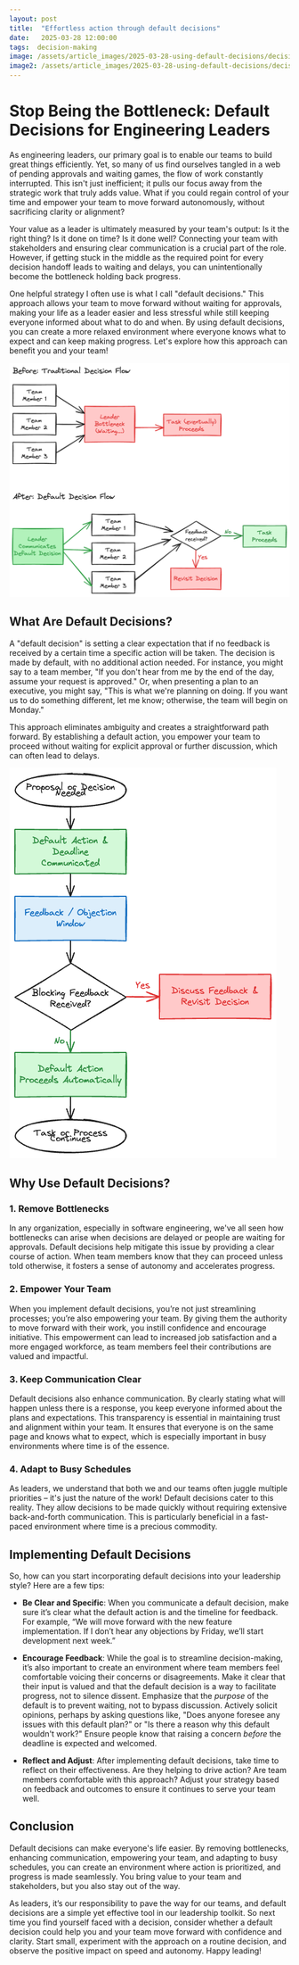```yaml
---
layout: post
title:  "Effortless action through default decisions"
date:   2025-03-28 12:00:00
tags:  decision-making 
image: /assets/article_images/2025-03-28-using-default-decisions/decision.jpg
image2: /assets/article_images/2025-03-28-using-default-decisions/decision-mobile.jpg
---
```


# Stop Being the Bottleneck: Default Decisions for Engineering Leaders

As engineering leaders, our primary goal is to enable our teams to build great things efficiently. Yet, so many of us find ourselves tangled in a web of pending approvals and waiting games, the flow of work constantly interrupted. This isn't just inefficient; it pulls our focus away from the strategic work that truly adds value. What if you could regain control of your time and empower your team to move forward autonomously, without sacrificing clarity or alignment?

Your value as a leader is ultimately measured by your team's output: Is it the right thing? Is it done on time? Is it done well? Connecting your team with stakeholders and ensuring clear communication is a crucial part of the role. However, if getting stuck in the middle as the required point for every decision handoff leads to waiting and delays, you can unintentionally become the bottleneck holding back progress.

One helpful strategy I often use is what I call "default decisions." This approach allows your team to move forward without waiting for approvals, making your life as a leader easier and less stressful while still keeping everyone informed about what to do and when. By using default decisions, you can create a more relaxed environment where everyone knows what to expect and can keep making progress. Let's explore how this approach can benefit you and your team!

![Breaking the Bottleneck with Default Decisions](/assets/article_images/2025-03-28-using-default-decisions/default-decisions-flow.png)

## What Are Default Decisions?

A "default decision" is setting a clear expectation that if no feedback is received by a certain time a specific action will be taken. The decision is made by default, with no additional action needed. For instance, you might say to a team member, "If you don't hear from me by the end of the day, assume your request is approved." Or, when presenting a plan to an executive, you might say, "This is what we're planning on doing. If you want us to do something different, let me know; otherwise, the team will begin on Monday."

This approach eliminates ambiguity and creates a straightforward path forward. By establishing a default action, you empower your team to proceed without waiting for explicit approval or further discussion, which can often lead to delays.

![Default Decision Process Flow](/assets/article_images/2025-03-28-using-default-decisions/default-decision-process.png)

## Why Use Default Decisions?

### 1. Remove Bottlenecks

In any organization, especially in software engineering, we've all seen how bottlenecks can arise when decisions are delayed or people are waiting for approvals. Default decisions help mitigate this issue by providing a clear course of action. When team members know that they can proceed unless told otherwise, it fosters a sense of autonomy and accelerates progress.

### 2. Empower Your Team

When you implement default decisions, you’re not just streamlining processes; you’re also empowering your team. By giving them the authority to move forward with their work, you instill confidence and encourage initiative. This empowerment can lead to increased job satisfaction and a more engaged workforce, as team members feel their contributions are valued and impactful.

### 3. Keep Communication Clear

Default decisions also enhance communication. By clearly stating what will happen unless there is a response, you keep everyone informed about the plans and expectations. This transparency is essential in maintaining trust and alignment within your team. It ensures that everyone is on the same page and knows what to expect, which is especially important in busy environments where time is of the essence.

### 4. Adapt to Busy Schedules

As leaders, we understand that both we and our teams often juggle multiple priorities – it's just the nature of the work! Default decisions cater to this reality. They allow decisions to be made quickly without requiring extensive back-and-forth communication. This is particularly beneficial in a fast-paced environment where time is a precious commodity.

## Implementing Default Decisions

So, how can you start incorporating default decisions into your leadership style? Here are a few tips:

- **Be Clear and Specific**: When you communicate a default decision, make sure it’s clear what the default action is and the timeline for feedback. For example, “We will move forward with the new feature implementation. If I don’t hear any objections by Friday, we’ll start development next week.”

- **Encourage Feedback**: While the goal is to streamline decision-making, it’s also important to create an environment where team members feel comfortable voicing their concerns or disagreements. Make it clear that their input is valued and that the default decision is a way to facilitate progress, not to silence dissent. Emphasize that the *purpose* of the default is to prevent waiting, not to bypass discussion. Actively solicit opinions, perhaps by asking questions like, "Does anyone foresee any issues with this default plan?" or "Is there a reason why this default wouldn't work?" Ensure people know that raising a concern *before* the deadline is expected and welcomed.

- **Reflect and Adjust**: After implementing default decisions, take time to reflect on their effectiveness. Are they helping to drive action? Are team members comfortable with this approach? Adjust your strategy based on feedback and outcomes to ensure it continues to serve your team well.

## Conclusion

Default decisions can make everyone's life easier. By removing bottlenecks, enhancing communication, empowering your team, and adapting to busy schedules, you can create an environment where action is prioritized, and progress is made seamlessly. You bring value to your team and stakeholders, but you also stay out of the way.

As leaders, it’s our responsibility to pave the way for our teams, and default decisions are a simple yet effective tool in our leadership toolkit. So next time you find yourself faced with a decision, consider whether a default decision could help you and your team move forward with confidence and clarity. Start small, experiment with the approach on a routine decision, and observe the positive impact on speed and autonomy. Happy leading!
